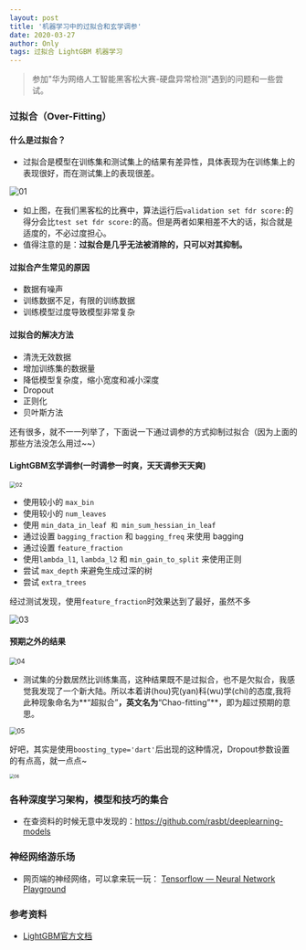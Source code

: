 ```yaml
---
layout: post
title: '机器学习中的过拟合和玄学调参'
date: 2020-03-27
author: Only
tags: 过拟合 LightGBM 机器学习
---
```


> 参加"华为网络人工智能黑客松大赛-硬盘异常检测"遇到的问题和一些尝试。

### 过拟合（Over-Fitting）

#### 什么是过拟合？

* 过拟合是模型在训练集和测试集上的结果有差异性，具体表现为在训练集上的表现很好，而在测试集上的表现很差。

<img src="http://onlywyj.gitee.io/image_bed/blog/2020-03-27-01.png" alt="01"  />

* 如上图，在我们黑客松的比赛中，算法运行后`validation set fdr score:`的得分会比`test set fdr score:`的高。但是两者如果相差不大的话，拟合就是适度的，不必过度担心。
* 值得注意的是：**过拟合是几乎无法被消除的，只可以对其抑制。**

#### 过拟合产生常见的原因

* 数据有噪声
* 训练数据不足，有限的训练数据
* 训练模型过度导致模型非常复杂

#### 过拟合的解决方法

* 清洗无效数据
* 增加训练集的数据量
* 降低模型复杂度，缩小宽度和减小深度
* Dropout
* 正则化
* 贝叶斯方法

还有很多，就不一一列举了，下面说一下通过调参的方式抑制过拟合（因为上面的那些方法没怎么用过~~）

#### LightGBM玄学调参(一时调参一时爽，天天调参天天爽)

<img src="http://onlywyj.gitee.io/image_bed/blog/2020-03-27-02.png" alt="02" style="zoom: 67%;" />

* 使用较小的 `max_bin`
* 使用较小的 `num_leaves`
* 使用 `min_data_in_leaf 和 min_sum_hessian_in_leaf`
* 通过设置 `bagging_fraction` 和 `bagging_freq` 来使用 bagging
* 通过设置 `feature_fraction `
* 使用`lambda_l1`, `lambda_l2` 和 `min_gain_to_split` 来使用正则
* 尝试 `max_depth` 来避免生成过深的树
* 尝试 `extra_trees`

经过测试发现，使用`feature_fraction`时效果达到了最好，虽然不多

![03](http://onlywyj.gitee.io/image_bed/blog/2020-03-27-03.png)

#### 预期之外的结果

<img src="http://onlywyj.gitee.io/image_bed/blog/2020-03-27-04.png" alt="04" style="zoom:80%;" />

* 测试集的分数居然比训练集高，这种结果既不是过拟合，也不是欠拟合，我感觉我发现了一个新大陆。所以本着讲(hou)究(yan)科(wu)学(chi)的态度,我将此种现象命名为**“超拟合”**，英文名为**“Chao-fitting”**，即为超过预期的意思。

<img src="http://onlywyj.gitee.io/image_bed/blog/2020-03-27-05.png" alt="05" style="zoom:80%;" />

好吧，其实是使用`boosting_type='dart'`后出现的这种情况，Dropout参数设置的有点高，就一点点~

<img src="http://onlywyj.gitee.io/image_bed/blog/2020-03-27-06.png" alt="06" style="zoom: 50%;" />

### 各种深度学习架构，模型和技巧的集合

* 在查资料的时候无意中发现的：https://github.com/rasbt/deeplearning-models

### 神经网络游乐场

* 网页端的神经网络，可以拿来玩一玩： [Tensorflow — Neural Network Playground](http://playground.tensorflow.org/#activation=tanh&batchSize=10&dataset=circle&regDataset=reg-plane&learningRate=0.03&regularizationRate=0&noise=0&networkShape=4,2&seed=0.90370&showTestData=false&discretize=false&percTrainData=50&x=true&y=true&xTimesY=false&xSquared=false&ySquared=false&cosX=false&sinX=false&cosY=false&sinY=false&collectStats=false&problem=classification&initZero=false&hideText=false)

### 参考资料

* [LightGBM官方文档](https://lightgbm.readthedocs.io/en/latest/)